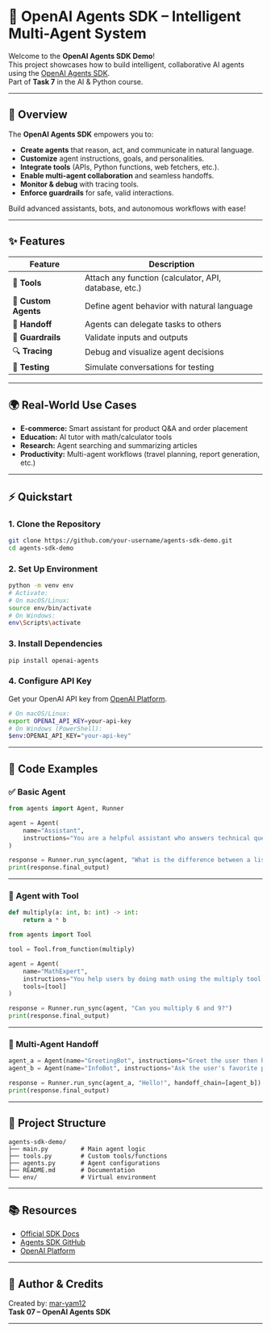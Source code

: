 # 🤖 OpenAI Agents SDK – Intelligent Multi-Agent System

Welcome to the **OpenAI Agents SDK Demo**!  
This project showcases how to build intelligent, collaborative AI agents using the [OpenAI Agents SDK](https://platform.openai.com/docs/agents).  
Part of **Task 7** in the AI & Python course.

---

## 🚀 Overview

The **OpenAI Agents SDK** empowers you to:

- **Create agents** that reason, act, and communicate in natural language.
- **Customize** agent instructions, goals, and personalities.
- **Integrate tools** (APIs, Python functions, web fetchers, etc.).
- **Enable multi-agent collaboration** and seamless handoffs.
- **Monitor & debug** with tracing tools.
- **Enforce guardrails** for safe, valid interactions.

Build advanced assistants, bots, and autonomous workflows with ease!

---

## ✨ Features

| Feature         | Description |
|-----------------|-------------|
| 🧩 **Tools**        | Attach any function (calculator, API, database, etc.) |
| 🧠 **Custom Agents** | Define agent behavior with natural language |
| 🔁 **Handoff**       | Agents can delegate tasks to others |
| 🚦 **Guardrails**    | Validate inputs and outputs |
| 🔍 **Tracing**       | Debug and visualize agent decisions |
| 🧪 **Testing**       | Simulate conversations for testing |

---

## 🌍 Real-World Use Cases

- **E-commerce:** Smart assistant for product Q&A and order placement
- **Education:** AI tutor with math/calculator tools
- **Research:** Agent searching and summarizing articles
- **Productivity:** Multi-agent workflows (travel planning, report generation, etc.)

---

## ⚡ Quickstart

### 1. Clone the Repository

```bash
git clone https://github.com/your-username/agents-sdk-demo.git
cd agents-sdk-demo
```

### 2. Set Up Environment

```bash
python -m venv env
# Activate:
# On macOS/Linux:
source env/bin/activate
# On Windows:
env\Scripts\activate
```

### 3. Install Dependencies

```bash
pip install openai-agents
```

### 4. Configure API Key

Get your OpenAI API key from [OpenAI Platform](https://platform.openai.com/account/api-keys).

```bash
# On macOS/Linux:
export OPENAI_API_KEY=your-api-key
# On Windows (PowerShell):
$env:OPENAI_API_KEY="your-api-key"
```

---

## 📝 Code Examples

### ✅ Basic Agent

```python
from agents import Agent, Runner

agent = Agent(
    name="Assistant",
    instructions="You are a helpful assistant who answers technical questions."
)

response = Runner.run_sync(agent, "What is the difference between a list and a tuple in Python?")
print(response.final_output)
```

---

### 🔧 Agent with Tool

```python
def multiply(a: int, b: int) -> int:
    return a * b

from agents import Tool

tool = Tool.from_function(multiply)

agent = Agent(
    name="MathExpert",
    instructions="You help users by doing math using the multiply tool.",
    tools=[tool]
)

response = Runner.run_sync(agent, "Can you multiply 6 and 9?")
print(response.final_output)
```

---

### 🤝 Multi-Agent Handoff

```python
agent_a = Agent(name="GreetingBot", instructions="Greet the user then handoff.")
agent_b = Agent(name="InfoBot", instructions="Ask the user's favorite programming language.")

response = Runner.run_sync(agent_a, "Hello!", handoff_chain=[agent_b])
print(response.final_output)
```

---

## 📁 Project Structure

```
agents-sdk-demo/
├── main.py         # Main agent logic
├── tools.py        # Custom tools/functions
├── agents.py       # Agent configurations
├── README.md       # Documentation
└── env/            # Virtual environment
```

---

## 📚 Resources

- [Official SDK Docs](https://platform.openai.com/docs/agents)
- [Agents SDK GitHub](https://github.com/openai/openai-python)
- [OpenAI Platform](https://platform.openai.com/)

---

## 👤 Author & Credits

Created by: [mar-yam12](https://github.com/mar-yam12)  
**Task 07 – OpenAI Agents SDK**

---
